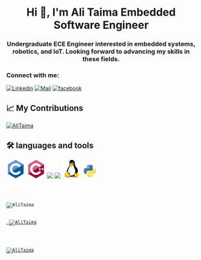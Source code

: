 
<h1  align="center">Hi 👋,  I'm Ali Taima Embedded Software Engineer</h1>
<h3  align="center"> Undergraduate ECE Engineer interested in embedded systems, robotics, and IoT. Looking forward to advancing my skills in these fields.
</h3>


### Connect with me:
[![Linkedin](https://img.shields.io/badge/LinkedIn-Ali%20Taima-blue?logo=Linkedin&logoColor=blue&labelColor=black)](https://www.linkedin.com/in/ali-mohamed-taima-9328b71a1/)
[![Mail](https://img.shields.io/badge/minakaram.me@gmail.com-blue?logo=Gmail&logoColor=blue&labelColor=black)](alitaima2023@gmaill.com)
[![facebook](https://img.shields.io/badge/facebook-Ali%20M%20Taima-blue?logo=facebook&logoColor=blue&labelColor=black)](https://www.facebook.com/profile.php?id=100013586533673)

## 📈 My Contributions <br>
<p  align="left">  <a  href="https://github.com/ryo-ma/github-profile-trophy"><img  src="https://github-profile-trophy.vercel.app/?username=AliTaima"  alt="AliTaima"  /></a>  </p>

## 🛠️ languages and tools
<code><img  height="50"  src="https://raw.githubusercontent.com/devicons/devicon/master/icons/c/c-original.svg"></code>  <code><img  height="50"  src="https://raw.githubusercontent.com/devicons/devicon/master/icons/cplusplus/cplusplus-original.svg"></code>  <code><img  height="50"  src="https://www.vectorlogo.zone/logos/git-scm/git-scm-icon.svg"></code>  <code><img  height="50"  src="https://user-images.githubusercontent.com/674621/71187801-14e60a80-2280-11ea-94c9-e56576f76baf.png"></code>  <code><img  height="50"  src="https://raw.githubusercontent.com/devicons/devicon/master/icons/linux/linux-original.svg"></code> <code><img src="https://raw.githubusercontent.com/devicons/devicon/master/icons/python/python-original.svg"  alt="python"  width="40"  height="40"/>  </a>  <a  href="https://pytorch.org/"  target="_blank"  rel="noreferrer">

<p><img  align="left"  src="https://github-readme-stats.vercel.app/api/top-langs?username=AliTaima&show_icons=true&locale=en&layout=compact"  alt="AliTaima"  /></p>

  

<p>&nbsp;<img  align="center"  src="https://github-readme-stats.vercel.app/api?username=AliTaima&show_icons=true&locale=en"  alt="AliTaima"  /></p>


<p><img  align="center"  src="https://github-readme-streak-stats.herokuapp.com/?user=AliTaima&"  alt="AliTaima"  /></p>
